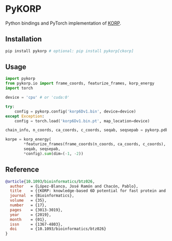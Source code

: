 # PyKORP

Python bindings and PyTorch implementation of [KORP](https://github.com/chaconlab/Korp).

## Installation

```bash
pip install pykorp # optional: pip install pykorp[ckorp]
```

## Usage

```python
import pykorp
from pykorp.io import frame_coords, featurize_frames, korp_energy
import torch

device = 'cpu' # or 'cuda:0'

try:
    config = pykorp.config('korp6Dv1.bin', device=device)
except Exception:
    config = torch.load('korp6Dv1.bin.pt', map_location=device)

chain_info, n_coords, ca_coords, c_coords, seqab, seqsepab = pykorp.pdb_io('2DWV.cif.gz', device=device)

korpe = korp_energy(
        *featurize_frames(frame_coords(n_coords, ca_coords, c_coords), ca_coords),
        seqab, seqsepab,
        *config).sum(dim=(-1, -2))
```

## Reference

```bibtex
@article{10.1093/bioinformatics/btz026,
  author   = {López-Blanco, José Ramón and Chacón, Pablo},
  title    = {{KORP: knowledge-based 6D potential for fast protein and loop modeling}},
  journal  = {Bioinformatics},
  volume   = {35},
  number   = {17},
  pages    = {3013-3019},
  year     = {2019},
  month    = {01},
  issn     = {1367-4803},
  doi      = {10.1093/bioinformatics/btz026}
}
```